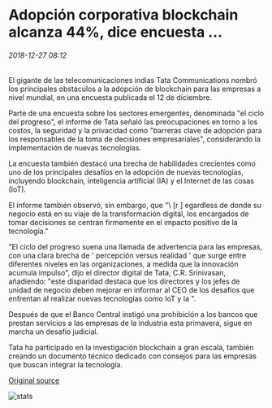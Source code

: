 # Adopción corporativa blockchain alcanza 44%, dice encuesta ...

###### 2018-12-27 08:12

El gigante de las telecomunicaciones indias Tata Communications nombró los principales obstáculos a la adopción de blockchain para las empresas a nivel mundial, en una encuesta publicada el 12 de diciembre.

Parte de una encuesta sobre los sectores emergentes, denominada "el ciclo del progreso", el informe de Tata señaló las preocupaciones en torno a los costos, la seguridad y la privacidad como "barreras clave de adopción para los responsables de la toma de decisiones empresariales", considerando la implementación de nuevas tecnologías.

La encuesta también destacó una brecha de habilidades crecientes como uno de los principales desafíos en la adopción de nuevas tecnologías, incluyendo blockchain, inteligencia artificial (IA) y el Internet de las cosas (IoT).

El informe también observó, sin embargo, que "\ [r \] egardless de donde su negocio está en su viaje de la transformación digital, los encargados de tomar decisiones se centran firmemente en el impacto positivo de la tecnología."

"El ciclo del progreso suena una llamada de advertencia para las empresas, con una clara brecha de ' percepción versus realidad ' que surge entre diferentes niveles en las organizaciones, a medida que la innovación acumula impulso", dijo el director digital de Tata, C.R. Srinivasan, añadiendo: "este disparidad destaca que los directores y los jefes de unidad de negocio deben mejorar en informar al CEO de los desafíos que enfrentan al realizar nuevas tecnologías como IoT y Ia ".

Después de que el Banco Central instigó una prohibición a los bancos que prestan servicios a las empresas de la industria esta primavera, sigue en marcha un desafío judicial.

Tata ha participado en la investigación blockchain a gran escala, también creando un documento técnico dedicado con consejos para las empresas que buscan integrar la tecnología.

[Original source](https://cointelegraph.com/news/corporate-blockchain-adoption-reaches-44-says-survey)

![stats](https://c.statcounter.com/11760860/0/a89fa40b/1/ "stats")